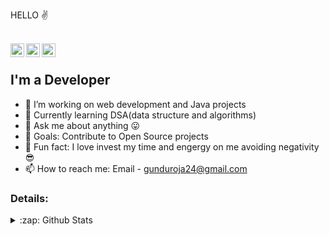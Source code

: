 
HELLO ✌


<br/>
<a href="https://mobile.twitter.com/Roja86388658">
  <img align="left" alt="GUNDU ROJA" | Twitter" width="22px" src="https://cdn.jsdelivr.net/npm/simple-icons@v3/icons/twitter.svg" />
</a>
<a href=https://www.linkedin.com/in/gundu-roja-60a873192"">
  <img align="left" alt="GUNDU ROJA's LinkdeIN" width="22px" src="https://cdn.jsdelivr.net/npm/simple-icons@v3/icons/linkedin.svg" />
</a>
<a href="https://www.instagram.com/rojagundu_07/">
  <img align="left" alt="GUNDUROJA's Instagram" width="22px" src="https://cdn.jsdelivr.net/npm/simple-icons@v3/icons/instagram.svg" />
</a>

<br />

## I'm a Developer

- 🔭 I’m working on web development  and Java projects
- 🌱 Currently learning DSA(data structure and algorithms)
- 💬 Ask me about anything 😛
- 🥅 Goals: Contribute to Open Source projects
- 👀 Fun fact: I love invest my time and engergy on me avoiding negativity😎
- 📫 How to reach me: Email - gunduroja24@gmail.com

### Details:
<details>
  <summary>:zap: Github Stats</summary>
  <img align="left" alt="Roja's Github Stats" src="https://github-readme-stats.codestackr.vercel.app/api?username=GunduRoja&show_icons=true&hide_border=true" />
</details>
